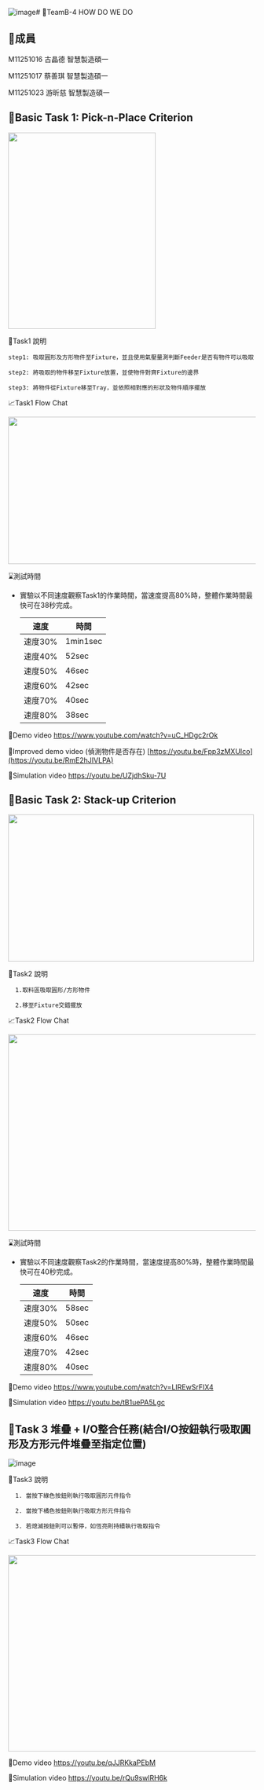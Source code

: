 ![image](https://github.com/Hsin-Tzu-YU/1121robot-b-4/assets/152851613/2236efc3-68d2-443d-9dda-5ceb3abb49e8)# 👋TeamB-4 HOW DO WE DO
## 🙋成員
   M11251016 古晶德 智慧製造碩一
   
   M11251017 蔡善琪 智慧製造碩一
   
   M11251023 游昕慈 智慧製造碩一
   
## 🌱Basic Task 1: Pick-n-Place Criterion
<img src="https://github.com/Hsin-Tzu-YU/1121robot-b-4/blob/main/66A3C586-42F5-4057-883B-8D4C6D33A601.jpg" height="400px" width="300px" />

🐾Task1 說明    

    step1: 吸取圓形及方形物件至Fixture，並且使用氣壓量測判斷Feeder是否有物件可以吸取
    
    step2: 將吸取的物件移至Fixture放置，並使物件對齊Fixture的邊界
    
    step3: 將物件從Fixture移至Tray，並依照相對應的形狀及物件順序擺放
    


  📈Task1 Flow Chat
  
  <img src="https://github.com/Hsin-Tzu-YU/1121robot-b-4/blob/main/Task1_FC.png" height="300px" width="1000px">   
    
 ⌛測試時間
 - 實驗以不同速度觀察Task1的作業時間，當速度提高80%時，整體作業時間最快可在38秒完成。
       
   | 速度|時間|
   | --- |---|
   |速度30% |1min1sec|
   |速度40% |52sec|
   |速度50% |46sec|
   |速度60% |42sec|
   |速度70% |40sec|
   |速度80% |38sec|

   
  🎥Demo video
    https://www.youtube.com/watch?v=uC_HDgc2rOk
  
  🎥Improved demo video (偵測物件是否存在)
    [https://youtu.be/Fpp3zMXUIco](https://youtu.be/RmE2hJIVLPA)
  
  🎥Simulation video
    https://youtu.be/UZjdhSku-7U
    
## 🌱Basic Task 2: Stack-up Criterion
<img src="https://github.com/Hsin-Tzu-YU/1121robot-b-4/blob/main/%E8%9E%A2%E5%B9%95%E6%93%B7%E5%8F%96%E7%95%AB%E9%9D%A2%202023-11-28%20133143.png" height="300px" width="500px">  


   🐾Task2 說明   

      1.取料區吸取圓形/方形物件
   
      2.移至Fixture交錯擺放

  📈Task2 Flow Chat
  
  <img src="https://github.com/Hsin-Tzu-YU/1121robot-b-4/blob/main/Task2_FC.png" height="400px" width="850px">   


  
   ⌛測試時間
   
   - 實驗以不同速度觀察Task2的作業時間，當速度提高80%時，整體作業時間最快可在40秒完成。
         
      | 速度 |時間|
      | --- |---|
      |速度30% | 58sec|
      |速度50% | 50sec|
      |速度60% | 46sec|
      |速度70% | 42sec|
      |速度80% | 40sec|
 
  🎥Demo video
    https://www.youtube.com/watch?v=LIREwSrFIX4
    
  🎥Simulation video
    https://youtu.be/tB1uePA5Lgc
        
## 🌱Task 3  堆疊 + I/O整合任務(結合I/O按鈕執行吸取圓形及方形元件堆疊至指定位置) 
![image](https://github.com/gujingde/gujingde/blob/main/%E8%9E%A2%E5%B9%95%E6%93%B7%E5%8F%96%E7%95%AB%E9%9D%A2%202023-11-28%20040012.png)

  🐾Task3 說明   
  
      1. 當按下綠色按鈕則執行吸取圓形元件指令
      
      2. 當按下橘色按鈕則執行吸取方形元件指令
      
      3. 若熄滅按鈕則可以暫停，如恆亮則持續執行吸取指令

  📈Task3 Flow Chat
  
<img src="https://github.com/Hsin-Tzu-YU/1121robot-b-4/blob/main/Task3_FC2.png" height="400px" width="800px" />     

  🎥Demo video
    https://youtu.be/qJJRKkaPEbM
    
  🎥Simulation video
    https://youtu.be/rQu9swlRH6k

